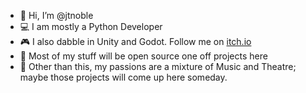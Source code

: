 - 👋 Hi, I’m @jtnoble
- 💻 I am mostly a Python Developer
- 🎮 I also dabble in Unity and Godot. Follow me on [itch.io](https://jtnoble.itch.io)
- 👦 Most of my stuff will be open source one off projects here
- 🌱 Other than this, my passions are a mixture of Music and Theatre; maybe those projects will come up here someday.

<!---
jtnoble/jtnoble is a ✨ special ✨ repository because its `README.md` (this file) appears on your GitHub profile.
You can click the Preview link to take a look at your changes.
--->
